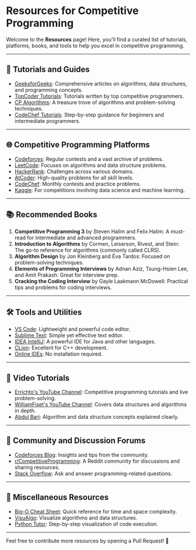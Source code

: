 # Resources for Competitive Programming

Welcome to the **Resources** page! Here, you'll find a curated list of tutorials, platforms, books, and tools to help you excel in competitive programming.

---

## 📖 Tutorials and Guides

- [GeeksforGeeks](https://www.geeksforgeeks.org/): Comprehensive articles on algorithms, data structures, and programming concepts.
- [TopCoder Tutorials](https://www.topcoder.com/community/competitive-programming/tutorials): Tutorials written by top competitive programmers.
- [CP Algorithms](https://cp-algorithms.com/): A treasure trove of algorithms and problem-solving techniques.
- [CodeChef Tutorials](https://www.codechef.com/certification/data-structures-and-algorithms/prepare): Step-by-step guidance for beginners and intermediate programmers.

---

## 🌐 Competitive Programming Platforms

- [Codeforces](https://codeforces.com/): Regular contests and a vast archive of problems.
- [LeetCode](https://leetcode.com/): Focuses on algorithms and data structure problems.
- [HackerRank](https://www.hackerrank.com/): Challenges across various domains.
- [AtCoder](https://atcoder.jp/): High-quality problems for all skill levels.
- [CodeChef](https://www.codechef.com/): Monthly contests and practice problems.
- [Kaggle](https://www.kaggle.com/): For competitions involving data science and machine learning.

---

## 📚 Recommended Books

1. **Competitive Programming 3** by Steven Halim and Felix Halim: A must-read for intermediate and advanced programmers.
2. **Introduction to Algorithms** by Cormen, Leiserson, Rivest, and Stein: The go-to reference for algorithms (commonly called CLRS).
3. **Algorithm Design** by Jon Kleinberg and Éva Tardos: Focused on problem-solving techniques.
4. **Elements of Programming Interviews** by Adnan Aziz, Tsung-Hsien Lee, and Amit Prakash: Great for interview prep.
5. **Cracking the Coding Interview** by Gayle Laakmann McDowell: Practical tips and problems for coding interviews.

---

## 🛠️ Tools and Utilities

- [VS Code](https://code.visualstudio.com/): Lightweight and powerful code editor.
- [Sublime Text](https://www.sublimetext.com/): Simple yet effective text editor.
- [IDEA IntelliJ](https://www.jetbrains.com/idea/): A powerful IDE for Java and other languages.
- [CLion](https://www.jetbrains.com/clion/): Excellent for C++ development.
- [Online IDEs](https://www.geeksforgeeks.org/online-ide-geeksforgeeks/): No installation required.

---

## 🎥 Video Tutorials

- [Errichto's YouTube Channel](https://www.youtube.com/user/errichto): Competitive programming tutorials and live problem-solving.
- [WilliamFiset's YouTube Channel](https://www.youtube.com/user/purpongie): Covers data structures and algorithms in depth.
- [Abdul Bari](https://www.youtube.com/user/abdulbarikcs): Algorithm and data structure concepts explained clearly.

---

## 💬 Community and Discussion Forums

- [Codeforces Blog](https://codeforces.com/blog/): Insights and tips from the community.
- [r/CompetitiveProgramming](https://www.reddit.com/r/CompetitiveProgramming/): A Reddit community for discussions and sharing resources.
- [Stack Overflow](https://stackoverflow.com/): Ask and answer programming-related questions.

---

## 🌟 Miscellaneous Resources

- [Big-O Cheat Sheet](https://www.bigocheatsheet.com/): Quick reference for time and space complexity.
- [VisuAlgo](https://visualgo.net/): Visualize algorithms and data structures.
- [Python Tutor](https://pythontutor.com/): Step-by-step visualization of code execution.

---

Feel free to contribute more resources by opening a Pull Request! 🚀
